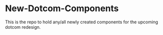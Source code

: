 # New-Dotcom-Components
This is the repo to hold any/all newly created components for the upcoming dotcom redesign.
